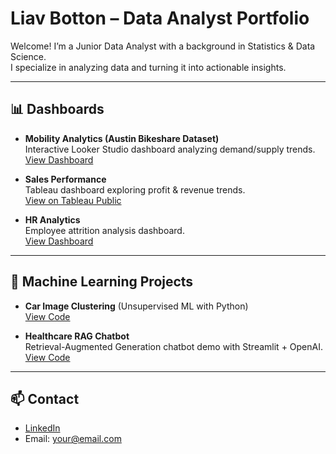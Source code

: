 # Liav Botton – Data Analyst Portfolio

Welcome! I’m a Junior Data Analyst with a background in Statistics & Data Science.  
I specialize in analyzing data and turning it into actionable insights.

---

## 📊 Dashboards
- **Mobility Analytics (Austin Bikeshare Dataset)**  
  Interactive Looker Studio dashboard analyzing demand/supply trends.  
  [View Dashboard](https://lookerstudio.google.com/s/kYuahIp6GOg)

- **Sales Performance**  
  Tableau dashboard exploring profit & revenue trends.  
  [View on Tableau Public](https://public.tableau.com/...)

- **HR Analytics**  
  Employee attrition analysis dashboard.  
  [View Dashboard](https://public.tableau.com/...)

---

## 📘 Machine Learning Projects
- **Car Image Clustering** (Unsupervised ML with Python)  
  [View Code](https://github.com/username/car-clustering)

- **Healthcare RAG Chatbot**  
  Retrieval-Augmented Generation chatbot demo with Streamlit + OpenAI.  
  [View Code](https://github.com/username/healthcare-rag-chatbot)

---

## 📫 Contact
- [LinkedIn](https://linkedin.com/in/yourprofile)  
- Email: your@email.com
